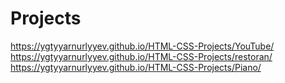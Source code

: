 # Projects 
https://ygtyyarnurlyyev.github.io/HTML-CSS-Projects/YouTube/  
https://ygtyyarnurlyyev.github.io/HTML-CSS-Projects/restoran/  
https://ygtyyarnurlyyev.github.io/HTML-CSS-Projects/Piano/  
